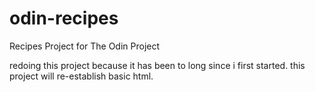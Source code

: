 # odin-recipes
Recipes Project for The Odin Project

redoing this project because it has been to long since i first started. this project will re-establish basic html.
